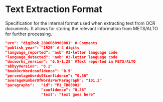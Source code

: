 # Text Extraction Format
Specification for the internal format used when extracting text from OCR documents. It allows for storing the relevant information from METS/ALTO for further processing.

```json
"urn": "digibok_2006080900001" # Comments
"publish_year": "1929" # 4 digits
"language_reported": "nob" #3-letter language code
"language_detected": "nob" #3-letter language code
"docworks_version": "6.5-1.28" #Text reported in METS/ALTO
"abbyyVersion": "8.1" 
"bookOcrWordconfidence": "0.9"
"percentageWords98confidence": "0.56"
"averageNumberOfWordsPerParagraph": "101.2"
"paragraphs":   "id": "P1_TB00001"
                "confidence": "0.36"
                "text": "text goes here"
```
